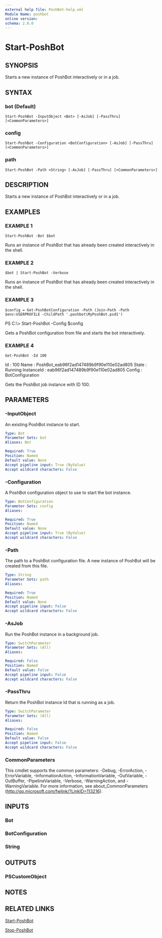 ```yaml
---
external help file: PoshBot-help.xml
Module Name: poshbot
online version:
schema: 2.0.0
---
```


# Start-PoshBot

## SYNOPSIS
Starts a new instance of PoshBot interactively or in a job.

## SYNTAX

### bot (Default)
```
Start-PoshBot -InputObject <Bot> [-AsJob] [-PassThru] [<CommonParameters>]
```

### config
```
Start-PoshBot -Configuration <BotConfiguration> [-AsJob] [-PassThru] [<CommonParameters>]
```

### path
```
Start-PoshBot -Path <String> [-AsJob] [-PassThru] [<CommonParameters>]
```

## DESCRIPTION
Starts a new instance of PoshBot interactively or in a job.

## EXAMPLES

### EXAMPLE 1
```
Start-PoshBot -Bot $bot
```

Runs an instance of PoshBot that has already been created interactively in the shell.

### EXAMPLE 2
```
$bot | Start-PoshBot -Verbose
```

Runs an instance of PoshBot that has already been created interactively in the shell.

### EXAMPLE 3
```
$config = Get-PoshBotConfiguration -Path (Join-Path -Path $env:USERPROFILE -ChildPath '.poshbot\MyPoshBot.psd1')
```

PS C:\\\> Start-PoshBot -Config $config

Gets a PoshBot configuration from file and starts the bot interactively.

### EXAMPLE 4
```
Get-PoshBot -Id 100
```

Id         : 100
Name       : PoshBot_eab96f2ad147489b9f90e110e02ad805
State      : Running
InstanceId : eab96f2ad147489b9f90e110e02ad805
Config     : BotConfiguration

Gets the PoshBot job instance with ID 100.

## PARAMETERS

### -InputObject
An existing PoshBot instance to start.

```yaml
Type: Bot
Parameter Sets: bot
Aliases: Bot

Required: True
Position: Named
Default value: None
Accept pipeline input: True (ByValue)
Accept wildcard characters: False
```

### -Configuration
A PoshBot configuration object to use to start the bot instance.

```yaml
Type: BotConfiguration
Parameter Sets: config
Aliases:

Required: True
Position: Named
Default value: None
Accept pipeline input: True (ByValue)
Accept wildcard characters: False
```

### -Path
The path to a PoshBot configuration file.
A new instance of PoshBot will be created from this file.

```yaml
Type: String
Parameter Sets: path
Aliases:

Required: True
Position: Named
Default value: None
Accept pipeline input: False
Accept wildcard characters: False
```

### -AsJob
Run the PoshBot instance in a background job.

```yaml
Type: SwitchParameter
Parameter Sets: (All)
Aliases:

Required: False
Position: Named
Default value: False
Accept pipeline input: False
Accept wildcard characters: False
```

### -PassThru
Return the PoshBot instance Id that is running as a job.

```yaml
Type: SwitchParameter
Parameter Sets: (All)
Aliases:

Required: False
Position: Named
Default value: False
Accept pipeline input: False
Accept wildcard characters: False
```

### CommonParameters
This cmdlet supports the common parameters: -Debug, -ErrorAction, -ErrorVariable, -InformationAction, -InformationVariable, -OutVariable, -OutBuffer, -PipelineVariable, -Verbose, -WarningAction, and -WarningVariable.
For more information, see about_CommonParameters (http://go.microsoft.com/fwlink/?LinkID=113216).

## INPUTS

### Bot

### BotConfiguration

### String

## OUTPUTS

### PSCustomObject

## NOTES

## RELATED LINKS

[Start-PoshBot]()

[Stop-PoshBot]()


